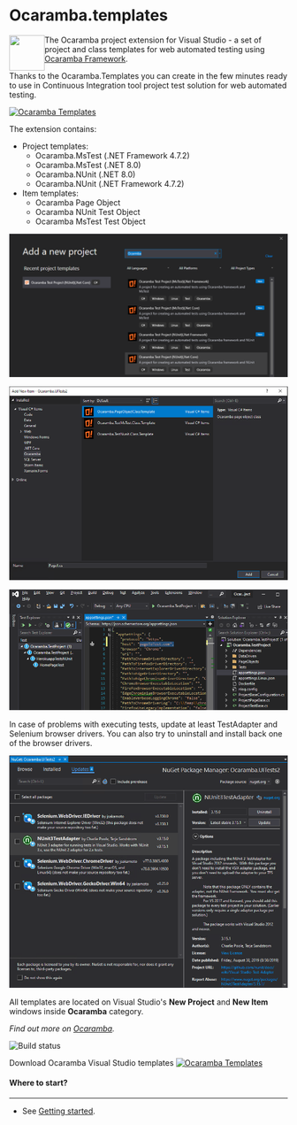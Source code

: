 # Ocaramba.templates
<img align="left" src="objectivity_logo.ico" width="64" height="64">

The Ocaramba project extension for Visual Studio - a set of project and class templates for web automated testing using [Ocaramba Framework](https://github.com/ObjectivityLtd/Ocaramba).

Thanks to the Ocaramba.Templates you can create in the few minutes ready to use in Continuous Integration tool project test solution for web automated testing. 

[![Ocaramba Templates](https://img.shields.io/badge/get-Ocaramba_Templates-green.svg?color=4BC21F)](https://marketplace.visualstudio.com/items?itemName=Ocaramba.Ocaramba1)

The extension contains:

- Project templates:
  - Ocaramba.MsTest (.NET Framework 4.7.2)
  - Ocaramba.MsTest (.NET 8.0)
  - Ocaramba.NUnit (.NET 8.0)
  - Ocaramba.NUnit (.NET Framework 4.7.2)
- Item templates:
  - Ocaramba Page Object
  - Ocaramba NUnit Test Object
  - Ocaramba MsTest Test Object

![Add New Project window](images/new-project.png)

![Add New Item window](images/new-item.png)

![Project](images/project.png)

In case of problems with executing tests, update at least TestAdapter and Selenium browser drivers.
You can also try to uninstall and install back one of the browser drivers.
 
![Update](images/Update.png)

All templates are located on Visual Studio's **New Project** and **New Item** windows inside **Ocaramba** category.

*Find out more on [Ocaramba](https://github.com/ObjectivityLtd/Ocaramba).*

![Build status](https://github.com/Accenture/Ocaramba/actions/workflows/github-actions.yml/badge.svg)

Download Ocaramba Visual Studio templates [![Ocaramba Templates](https://img.shields.io/badge/get-Ocaramba_Templates-green.svg?color=4BC21F)](https://marketplace.visualstudio.com/items?itemName=Ocaramba.Ocaramba1)

#### Where to start?
-------------
- See [Getting started](https://github.com/ObjectivityLtd/Ocaramba/wiki/Getting%20started).
